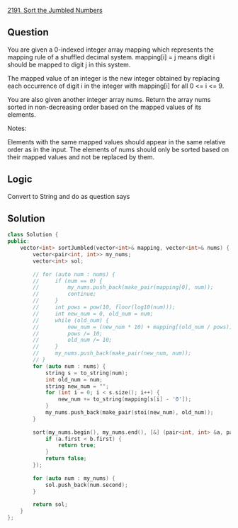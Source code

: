 [2191. Sort the Jumbled Numbers](https://leetcode.com/problems/sort-the-jumbled-numbers/)

## Question

You are given a 0-indexed integer array mapping which represents the mapping rule of a shuffled decimal system. mapping[i] = j means digit i should be mapped to digit j in this system.

The mapped value of an integer is the new integer obtained by replacing each occurrence of digit i in the integer with mapping[i] for all 0 <= i <= 9.

You are also given another integer array nums. Return the array nums sorted in non-decreasing order based on the mapped values of its elements.

Notes:

Elements with the same mapped values should appear in the same relative order as in the input.
The elements of nums should only be sorted based on their mapped values and not be replaced by them.


## Logic

Convert to String and do as question says


## Solution

```cpp
class Solution {
public:
    vector<int> sortJumbled(vector<int>& mapping, vector<int>& nums) {
        vector<pair<int, int>> my_nums;
        vector<int> sol;
        
        // for (auto num : nums) {
        //     if (num == 0) {
        //         my_nums.push_back(make_pair(mapping[0], num));
        //         continue;
        //     }
        //     int pows = pow(10, floor(log10(num)));
        //     int new_num = 0, old_num = num;
        //     while (old_num) {
        //         new_num = (new_num * 10) + mapping[(old_num / pows)];
        //         pows /= 10;
        //         old_num /= 10;
        //     }
        //     my_nums.push_back(make_pair(new_num, num));
        // }
        for (auto num : nums) {
            string s = to_string(num);
            int old_num = num;
            string new_num = "";
            for (int i = 0; i < s.size(); i++) {
                new_num += to_string(mapping[s[i] - '0']);
            }
            my_nums.push_back(make_pair(stoi(new_num), old_num));
        }
        
        sort(my_nums.begin(), my_nums.end(), [&] (pair<int, int> &a, pair<int, int> &b) {
            if (a.first < b.first) {
                return true;
            }
            return false;            
        });
        
        for (auto num : my_nums) {
            sol.push_back(num.second);
        }
        
        return sol;
    }
};
```
